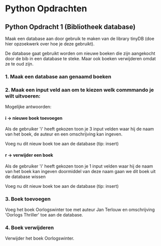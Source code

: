 # Python Opdrachten

## Python Opdracht 1 (Bibliotheek database)

Maak een database aan door gebruik te maken van de library tinyDB (doe hier opzoekwerk over hoe je deze gebruikt). 

De database gaat gebruikt worden om nieuwe boeken die zijn aangekocht door de bib in een database te steke. 
Maar ook boeken verwijderen omdat ze te oud zijn.

### 1. Maak een database aan genaamd boeken

### 2. Maak een input veld aan om te kiezen welk commmando je wilt uitvoeren:

Mogelijke antwoorden:

#### i -> nieuwe boek toevoegen

Als de gebruiker 'i' heeft gekozen toon je 3 input velden waar hij de naam van het boek, de auteur en een omschrijving kan ingeven.

Voeg nu dit nieuw boek toe aan de database
(tip: insert)

#### r -> verwijder een boek
Als de gebruiker 'i' heeft gekozen toon je 1 input velden waar hij de naam van het boek kan ingeven doormiddel van deze naam gaan we dit boek uit de database wissen

Voeg nu dit nieuw boek toe aan de database
(tip: insert)



### 3. Boek toevoegen

Voeg het boek Oorlogswinter toe met auteur Jan Terlouw en omschrijving 'Oorlogs Thriller' toe aan de database.

### 4. Boek verwijderen

Verwijder het boek Oorlogswinter.
